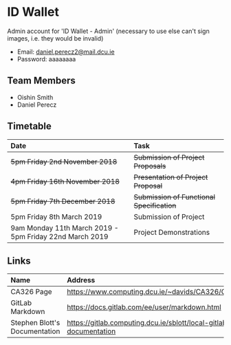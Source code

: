 # ID Wallet
Admin account for 'ID Wallet - Admin' (necessary to use else can't sign images, i.e. they would be invalid)
* Email: daniel.perecz2@mail.dcu.ie
* Password: aaaaaaaa

## Team Members
* Oishin Smith
* Daniel Perecz

## Timetable
| Date                                                    | Task                                       |
| :------------------------------------------------------ | :----------------------------------------- |
| ~~5pm Friday 2nd November 2018~~                        | ~~Submission of Project Proposals~~        |
| ~~4pm Friday 16th November 2018~~                       | ~~Presentation of Project Proposal~~       |
| ~~5pm Friday 7th December 2018~~                        | ~~Submission of Functional Specification~~ |
| 5pm Friday 8th March 2019                               | Submission of Project                      |
| 9am Monday 11th March 2019 - 5pm Friday 22nd March 2019 | Project Demonstrations                     |

## Links
| Name                          | Address                                                           |
| :---------------------------- | :---------------------------------------------------------------- |
| CA326 Page                    | https://www.computing.dcu.ie/~davids/CA326/CA326.html             |
| GitLab Markdown               | https://docs.gitlab.com/ee/user/markdown.html                     |
| Stephen Blott's Documentation | https://gitlab.computing.dcu.ie/sblott/local-gitlab-documentation |